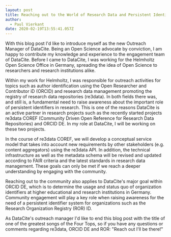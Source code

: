 ```yaml
---
layout: post
title: Reaching out to the World of Research Data and Persistent Identifiers
author:
  - Paul Vierkant
date: 2020-02-19T13:55:41.057Z
---
```

With this blog post I'd like to introduce myself as the new Outreach Manager of DataCite. Being an Open Science advocate by conviction, I am happy to contribute my knowledge and experience to the engagement team of DataCite. Before I came to DataCite, I was working for the Helmholtz Open Science Office in Germany, spreading the idea of Open Science to researchers and research institutions alike. 

Within my work for Helmholtz, I was responsible for outreach activities for topics such as author identification using the Open Researcher and Contributor iD (ORCID) and research data management promoting the registry of research data repositories (re3data). In both fields there was, and still is, a fundamental need to raise awareness about the important role of persistent identifiers in research. This is one of the reasons DataCite is an active partner in research projects such as the recently started projects re3data COREF (Community Driven Open Reference for Research Data Repositories) and ORCID DE. In my role at DataCite, I will be working on these two projects.

In the course of re3data COREF, we will develop a conceptual service model that takes into account new requirements by other stakeholders (e.g. content aggregators) using the re3data API. In addition, the technical infrastructure as well as the metadata schema will be revised and updated according to FAIR criteria and the latest standards in research data management. These goals can only be met if we reach a deeper understanding by engaging with the community.

Reaching out to the community also applies to DataCite's major goal within ORCID DE, which is to determine the usage and status quo of organization identifiers at higher educational and research institutions in Germany. Community engagement will play a key role when raising awareness for the need of a persistent identifier system for organizations such as the Research Organization Registry (ROR) ID.

As DataCite's outreach manager I'd like to end this blog post with the title of one of the greatest songs of the Four Tops, so if you have any questions or comments regarding re3data, ORCID DE and ROR: "Reach out I'll be there!"

